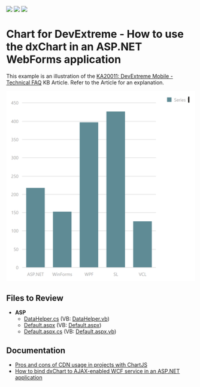 <!-- default badges list -->
![](https://img.shields.io/endpoint?url=https://codecentral.devexpress.com/api/v1/VersionRange/128583715/13.1.4%2B)
[![](https://img.shields.io/badge/Open_in_DevExpress_Support_Center-FF7200?style=flat-square&logo=DevExpress&logoColor=white)](https://supportcenter.devexpress.com/ticket/details/E4470)
[![](https://img.shields.io/badge/📖_How_to_use_DevExpress_Examples-e9f6fc?style=flat-square)](https://docs.devexpress.com/GeneralInformation/403183)
<!-- default badges end -->
<!-- default file list -->

# Chart for DevExtreme - How to use the dxChart in an ASP.NET WebForms application

<p>This example is an illustration of the <a href="https://www.devexpress.com/Support/Center/p/KA20011">KA20011: DevExtreme Mobile - Technical FAQ</a> KB Article. Refer to the Article for an explanation.</p>


<div align="center"><img src="chat-in-forms.png" /></div>

## Files to Review

- **ASP**
  - [DataHelper.cs](./CS/WebSite/App_Code/DataHelper.cs) (VB: [DataHelper.vb](./VB/WebSite/App_Code/DataHelper.vb))
  - [Default.aspx](./CS/WebSite/Default.aspx) (VB: [Default.aspx](./VB/WebSite/Default.aspx))
  - [Default.aspx.cs](./CS/WebSite/Default.aspx.cs) (VB: [Default.aspx.vb](./VB/WebSite/Default.aspx.vb))

## Documentation

- <a href="http://chartjs.devexpress.com/Blog/pros-and-cons-of-cdn-with-chartjs#.UiR7tz9q1GQ">Pros and cons of CDN usage in projects with ChartJS</a>
- <a href="https://www.devexpress.com/Support/Center/p/E5145">How to bind dxChart to AJAX-enabled WCF service in an ASP.NET application</a>



